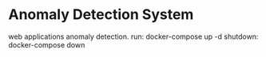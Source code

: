 # Anomaly Detection System
web applications anomaly detection.
run:
 docker-compose up -d
shutdown:
 docker-compose down
